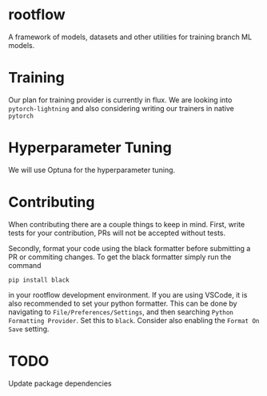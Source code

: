 # rootflow
A framework of models, datasets and other utilities for training branch ML models.

# Training
Our plan for training provider is currently in flux. We are looking into `pytorch-lightning` and also considering writing our trainers in native `pytorch`

# Hyperparameter Tuning
We will use Optuna for the hyperparameter tuning.

# Contributing
When contributing there are a couple things to keep in mind. First, write tests for your contribution, PRs will not be accepted without tests. 

Secondly, format your code using the black formatter before submitting a PR or commiting changes. To get the black formatter simply run the command
```
pip install black
```
in your rootflow development environment. If you are using VSCode, it is also recommended to set your python formatter. This can be done by navigating to `File/Preferences/Settings`, and then searching `Python Formatting Provider`. Set this to `black`. Consider also enabling the `Format On Save` setting.

# TODO
Update package dependencies